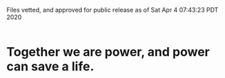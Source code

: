 Files vetted, and approved for public release as of Sat Apr  4 07:43:23 PDT 2020<br><br><h1>Together we are power, and power can save a life.</h1>
